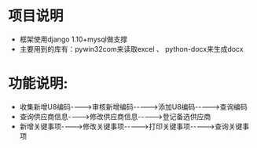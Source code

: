  # 项目说明
* 框架使用django 1.10+mysql做支撑
* 主要用到的库有：pywin32com来读取excel 、 python-docx来生成docx
# 功能说明:
* 收集新增U8编码---->审核新增编码----->添加U8编码----->查询编码
* 查询供应商信息---->修改供应商信息----->登记备选供应商
* 新增关键事项---->修改关键事项----->打印关键事项----->查询关键事项
